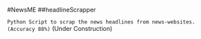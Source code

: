 #NewsME 
##headlineScrapper

`Python Script to scrap the news headlines from news-websites. (Accuracy 88%)`
(Under Construction)